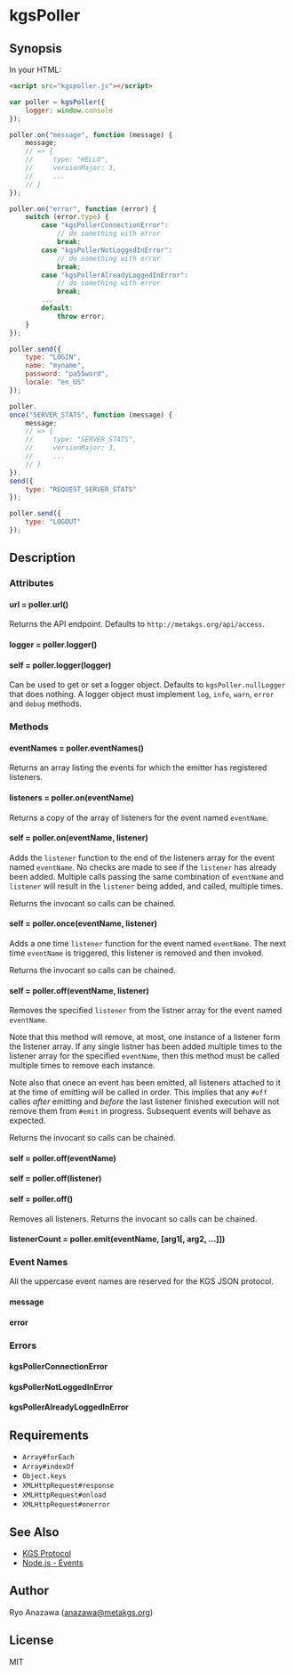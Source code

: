 # kgsPoller

## Synopsis

In your HTML:

```html
<script src="kgspoller.js"></script>
```

```js
var poller = kgsPoller({
    logger: window.console
});

poller.on("message", function (message) {
    message;
    // => {
    //     type: "HELLO",
    //     versionMajor: 3,
    //     ...
    // }
});

poller.on("error", function (error) {
    switch (error.type) {
        case "kgsPollerConnectionError":
            // do something with error
            break;
        case "kgsPollerNotLoggedInError":
            // do something with error
            break;
        case "kgsPollerAlreadyLoggedInError":
            // do something with error
            break;
        ...
        default:
            throw error;
    }
});

poller.send({
    type: "LOGIN",
    name: "myname",
    password: "pa55word",
    locale: "en_US"
});

poller.
once("SERVER_STATS", function (message) {
    message;
    // => {
    //     type: "SERVER_STATS",
    //     versionMajor: 3,
    //     ...
    // }
}).
send({
    type: "REQUEST_SERVER_STATS"
});

poller.send({
    type: "LOGOUT"
});
```

## Description

### Attributes

#### url = poller.url()

Returns the API endpoint. Defaults to `http://metakgs.org/api/access`.

#### logger = poller.logger()

#### self = poller.logger(logger)

Can be used to get or set a logger object. Defaults to `kgsPoller.nullLogger`
that does nothing. A logger object must implement `log`, `info`, `warn`,
`error` and `debug` methods.

### Methods

#### eventNames = poller.eventNames()

Returns an array listing the events for which the emitter has registered
listeners.

#### listeners = poller.on(eventName)

Returns a copy of the array of listeners for the event named `eventName`.

#### self = poller.on(eventName, listener)

Adds the `listener` function to the end of the listeners array
for the event named `eventName`. No checks are made to see if the `listener`
has already been added. Multiple calls passing the same combination of
`eventName` and `listener` will result in the `listener` being added,
and called, multiple times.

Returns the invocant so calls can be chained.

#### self = poller.once(eventName, listener)

Adds a one time `listener` function for the event named `eventName`.
The next time `eventName` is triggered, this listener is removed
and then invoked.

Returns the invocant so calls can be chained.

#### self = poller.off(eventName, listener)

Removes the specified `listener` from the listner array
for the event named `eventName`.

Note that this method will remove, at most, one instance of a listener
form the listener array. If any single listner has been added multiple times
to the listener array for the specified `eventName`, then this method
must be called multiple times to remove each instance.

Note also that onece an event has been emitted, all listeners attached to it
at the time of emitting will be called in order. This implies that
any `#off` calles *after* emitting and *before* the last listener finished
execution will not remove them from `#emit` in progress.
Subsequent events will behave as expected.

Returns the invocant so calls can be chained.

#### self = poller.off(eventName)

#### self = poller.off(listener)

#### self = poller.off()

Removes all listeners.
Returns the invocant so calls can be chained.

#### listenerCount = poller.emit(eventName, [arg1[, arg2, ...]])

### Event Names

All the uppercase event names are reserved for the KGS JSON protocol.

#### message

#### error

### Errors

#### kgsPollerConnectionError

#### kgsPollerNotLoggedInError

#### kgsPollerAlreadyLoggedInError

## Requirements

- `Array#forEach`
- `Array#indexOf`
- `Object.keys`
- `XMLHttpRequest#response`
- `XMLHttpRequest#onload`
- `XMLHttpRequest#onerror`

## See Also

- [KGS Protocol](http://www.gokgs.com/help/protocol.html)
- [Node.js - Events](https://nodejs.org/api/events.html)

## Author

Ryo Anazawa (anazawa@metakgs.org)

## License

MIT


